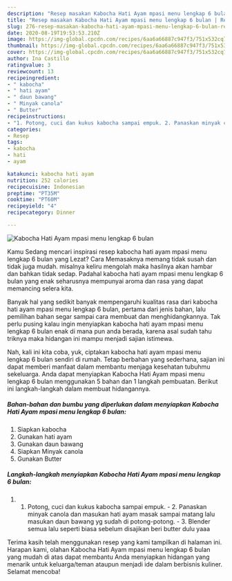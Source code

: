```yaml
---
description: "Resep masakan Kabocha Hati Ayam mpasi menu lengkap 6 bulan | Resep Bumbu Kabocha Hati Ayam mpasi menu lengkap 6 bulan Yang Enak Dan Mudah"
title: "Resep masakan Kabocha Hati Ayam mpasi menu lengkap 6 bulan | Resep Bumbu Kabocha Hati Ayam mpasi menu lengkap 6 bulan Yang Enak Dan Mudah"
slug: 276-resep-masakan-kabocha-hati-ayam-mpasi-menu-lengkap-6-bulan-resep-bumbu-kabocha-hati-ayam-mpasi-menu-lengkap-6-bulan-yang-enak-dan-mudah
date: 2020-08-19T19:53:53.210Z
image: https://img-global.cpcdn.com/recipes/6aa6a66887c947f3/751x532cq70/kabocha-hati-ayam-mpasi-menu-lengkap-6-bulan-foto-resep-utama.jpg
thumbnail: https://img-global.cpcdn.com/recipes/6aa6a66887c947f3/751x532cq70/kabocha-hati-ayam-mpasi-menu-lengkap-6-bulan-foto-resep-utama.jpg
cover: https://img-global.cpcdn.com/recipes/6aa6a66887c947f3/751x532cq70/kabocha-hati-ayam-mpasi-menu-lengkap-6-bulan-foto-resep-utama.jpg
author: Ina Castillo
ratingvalue: 3
reviewcount: 13
recipeingredient:
- " kabocha"
- " hati ayam"
- " daun bawang"
- " Minyak canola"
- " Butter"
recipeinstructions:
- "1. Potong, cuci dan kukus kabocha sampai empuk. 2. Panaskan minyak canola dan masukan hati ayam masak sampai matang lalu masukan daun bawang yg sudah di potong-potong. 3. Blender semua lalu seperti biasa sebelum disajikan beri butter dulu yaaa"
categories:
- Resep
tags:
- kabocha
- hati
- ayam

katakunci: kabocha hati ayam 
nutrition: 252 calories
recipecuisine: Indonesian
preptime: "PT35M"
cooktime: "PT60M"
recipeyield: "4"
recipecategory: Dinner

---
```



![Kabocha Hati Ayam mpasi menu lengkap 6 bulan](https://img-global.cpcdn.com/recipes/6aa6a66887c947f3/751x532cq70/kabocha-hati-ayam-mpasi-menu-lengkap-6-bulan-foto-resep-utama.jpg)

Kamu Sedang mencari inspirasi resep kabocha hati ayam mpasi menu lengkap 6 bulan yang Lezat? Cara Memasaknya memang tidak susah dan tidak juga mudah. misalnya keliru mengolah maka hasilnya akan hambar dan bahkan tidak sedap. Padahal kabocha hati ayam mpasi menu lengkap 6 bulan yang enak seharusnya mempunyai aroma dan rasa yang dapat memancing selera kita.



Banyak hal yang sedikit banyak mempengaruhi kualitas rasa dari kabocha hati ayam mpasi menu lengkap 6 bulan, pertama dari jenis bahan, lalu pemilihan bahan segar sampai cara membuat dan menghidangkannya. Tak perlu pusing kalau ingin menyiapkan kabocha hati ayam mpasi menu lengkap 6 bulan enak di mana pun anda berada, karena asal sudah tahu triknya maka hidangan ini mampu menjadi sajian istimewa.


Nah, kali ini kita coba, yuk, ciptakan kabocha hati ayam mpasi menu lengkap 6 bulan sendiri di rumah. Tetap berbahan yang sederhana, sajian ini dapat memberi manfaat dalam membantu menjaga kesehatan tubuhmu sekeluarga. Anda dapat menyiapkan Kabocha Hati Ayam mpasi menu lengkap 6 bulan menggunakan 5 bahan dan 1 langkah pembuatan. Berikut ini langkah-langkah dalam membuat hidangannya.

<!--inarticleads1-->

##### Bahan-bahan dan bumbu yang diperlukan dalam menyiapkan Kabocha Hati Ayam mpasi menu lengkap 6 bulan:

1. Siapkan  kabocha
1. Gunakan  hati ayam
1. Gunakan  daun bawang
1. Siapkan  Minyak canola
1. Gunakan  Butter




<!--inarticleads2-->

##### Langkah-langkah menyiapkan Kabocha Hati Ayam mpasi menu lengkap 6 bulan:

1. 1. Potong, cuci dan kukus kabocha sampai empuk. - 2. Panaskan minyak canola dan masukan hati ayam masak sampai matang lalu masukan daun bawang yg sudah di potong-potong. - 3. Blender semua lalu seperti biasa sebelum disajikan beri butter dulu yaaa




Terima kasih telah menggunakan resep yang kami tampilkan di halaman ini. Harapan kami, olahan Kabocha Hati Ayam mpasi menu lengkap 6 bulan yang mudah di atas dapat membantu Anda menyiapkan hidangan yang menarik untuk keluarga/teman ataupun menjadi ide dalam berbisnis kuliner. Selamat mencoba!
